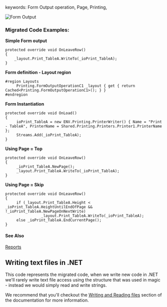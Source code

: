 ﻿keywords: Form Output operation, Page, Printing,  

![Form Output](FormOutput.png)


### Migrated Code Examples:

**Simple Form output**
```csdiff
protected override void OnLeaveRow()
{
    _layout.Print_TableA.WriteTo(_ioPrint_TableA);
}
```

**Form definition - Layout region**
```csdiff
#region Layouts
     Printing.FormOutputOperationC1 _layout { get { return Cached<Printing.FormOutputOperationC1>(); } }
#endregion
```

**Form Instantiation**
```csdiff
protected override void OnLoad()
{
     ioPrint_TableA = new ENV.Printing.PrinterWriter() { Name = "Print - TableA", PrinterName = Shared.Printing.Printers.Printer1.PrinterName };
     Streams.Add(_ioPrint_TableA);
}
```


**Using Page = Top**
```csdiff
protected override void OnLeaveRow()
{
     _ioPrint_TableA.NewPage();
     _layout.Print_TableA.WriteTo(_ioPrint_TableA);
}
```

**Using Page = Skip**
```csdiff
protected override void OnLeaveRow()
{
     if (_layout.Print_TableA.Height < _ioPrint_TableA.HeightUntilEndOfPage && !_ioPrint_TableA.NewPageOnNextWrite)
                _layout.Print_TableA.WriteTo(_ioPrint_TableA);
     else _ioPrint_TableA.EndCurrentPage();
}
```

#### See Also
[Reports](reports.html)

## Writing text files in .NET
This code represents the migrated code, when we write new code in .NET we'll rarely write text file access using the structure that was used in magic - instead we would simply read and write strings.

We recommend that you'll checkout the [Writing and Reading files](writing-and-reading-files.html) section of the documentation for more information.




